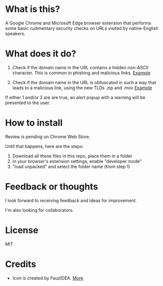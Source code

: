 # What is this?

A Google Chrome and Microsoft Edge browser extension that performs some basic rudimentary security checks on URLs visited by native-English speakers.

# What does it do?

1. Check if the domain name in the URL contains a hidden non-ASCII character. This is common in phishing and malicious links. [Example](https://news.ycombinator.com/item?id=14119713)

2. Check if the domain name in the URL is obfuscated in such a way that leads to a malicious link, using the new TLDs .zip and .mov [Example](https://medium.com/@bobbyrsec/the-dangers-of-googles-zip-tld-5e1e675e59a5)

If either 1 and/or 2 are are true, an alert popup with a warning will be presented to the user.

# How to install

Review is pending on Chrome Web Store.

Until that happens, here are the steps:

1. Download all these files in this repo, place them in a folder
2. In your browser's extension settings, enable "developer mode"
3. "load unpacked" and select the folder name (from step 1)

# Feedback or thoughts

I look forward to receiving feedback and ideas for improvement.

I'm also looking for collaborators.

# License

MIT

# Credits

- Icon is created by FauzIDEA. [More](https://www.flaticon.com/free-icon/website_2931281)